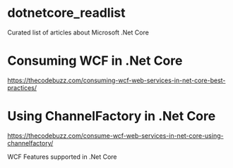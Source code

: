 # dotnetcore_readlist
Curated list of articles about Microsoft .Net Core

# Consuming WCF in .Net Core
https://thecodebuzz.com/consuming-wcf-web-services-in-net-core-best-practices/

# Using ChannelFactory in .Net Core
https://thecodebuzz.com/consume-wcf-web-services-in-net-core-using-channelfactory/

WCF Features supported in .Net Core
